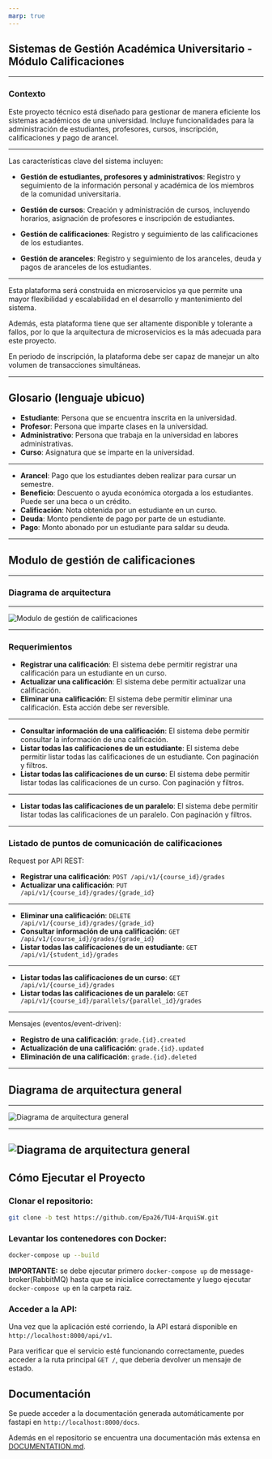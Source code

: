 ```yaml
---
marp: true
---
```

<!-- marp: true -->
<!-- theme: uncover -->
<!-- class: invert -->
<!-- paginate: true -->
<!-- footer: Microservicios por Rafik Mas'ad Nasra -->
<!-- author: Rafik Mas'ad Nasra -->
<!-- title: Comunicación entre servicios -->
<!-- size: 16:9 -->

<style>    
    ul { margin: 0; }
    section.invert p { text-align: left; }
    section.invert h4 { text-align: left; }
</style>

## Sistemas de Gestión Académica Universitario - Módulo Calificaciones

---

### Contexto

Este proyecto técnico está diseñado para gestionar de manera eficiente los sistemas académicos de una universidad. Incluye funcionalidades para la administración de estudiantes, profesores, cursos, inscripción, calificaciones y pago de arancel.

---

Las características clave del sistema incluyen:

- **Gestión de estudiantes, profesores y administrativos**: Registro y seguimiento de la información personal y académica de los miembros de la comunidad universitaria.
- **Gestión de cursos**: Creación y administración de cursos, incluyendo horarios, asignación de profesores e inscripción de estudiantes.
- **Gestión de calificaciones**: Registro y seguimiento de las calificaciones de los estudiantes.

- **Gestión de aranceles**: Registro y seguimiento de los aranceles, deuda y pagos de aranceles de los estudiantes.

---

Esta plataforma será construida en microservicios ya que permite una mayor flexibilidad y escalabilidad en el desarrollo y mantenimiento del sistema.

Además, esta plataforma tiene que ser altamente disponible y tolerante a fallos, por lo que la arquitectura de microservicios es la más adecuada para este proyecto.

En periodo de inscripción, la plataforma debe ser capaz de manejar un alto volumen de transacciones simultáneas.

---

## Glosario (lenguaje ubicuo)

- **Estudiante**: Persona que se encuentra inscrita en la universidad.
- **Profesor**: Persona que imparte clases en la universidad.
- **Administrativo**: Persona que trabaja en la universidad en labores administrativas.
- **Curso**: Asignatura que se imparte en la universidad.
--- 
- **Arancel**: Pago que los estudiantes deben realizar para cursar un semestre.
- **Beneficio**: Descuento o ayuda económica otorgada a los estudiantes. Puede ser una beca o un crédito.
- **Calificación**: Nota obtenida por un estudiante en un curso.
- **Deuda**: Monto pendiente de pago por parte de un estudiante.
- **Pago**: Monto abonado por un estudiante para saldar su deuda.

---

## Modulo de gestión de calificaciones

---

### Diagrama de arquitectura
---

<!-- _class: default -->
![Modulo de gestión de calificaciones](./assets/grades.svg)


---

### Requerimientos

- **Registrar una calificación**: El sistema debe permitir registrar una calificación para un estudiante en un curso.
- **Actualizar una calificación**: El sistema debe permitir actualizar una calificación.
- **Eliminar una calificación**: El sistema debe permitir eliminar una calificación. Esta acción debe ser reversible.
---

- **Consultar información de una calificación**: El sistema debe permitir consultar la información de una calificación.
- **Listar todas las calificaciones de un estudiante**: El sistema debe permitir listar todas las calificaciones de un estudiante. Con paginación y filtros.
- **Listar todas las calificaciones de un curso**: El sistema debe permitir listar todas las calificaciones de un curso. Con paginación y filtros.
---
- **Listar todas las calificaciones de un paralelo**: El sistema debe permitir listar todas las calificaciones de un paralelo. Con paginación y filtros.

---

### Listado de puntos de comunicación de calificaciones

Request por API REST:
- **Registrar una calificación**: `POST /api/v1/{course_id}/grades`
- **Actualizar una calificación**: `PUT /api/v1/{course_id}/grades/{grade_id}`
---

- **Eliminar una calificación**: `DELETE /api/v1/{course_id}/grades/{grade_id}`
- **Consultar información de una calificación**: `GET /api/v1/{course_id}/grades/{grade_id}`
- **Listar todas las calificaciones de un estudiante**: `GET /api/v1/{student_id}/grades`
---
- **Listar todas las calificaciones de un curso**: `GET /api/v1/{course_id}/grades`
- **Listar todas las calificaciones de un paralelo**: `GET /api/v1/{course_id}/parallels/{parallel_id}/grades`

---

Mensajes (eventos/event-driven):

- **Registro de una calificación**: `grade.{id}.created`
- **Actualización de una calificación**: `grade.{id}.updated`
- **Eliminación de una calificación**: `grade.{id}.deleted`

---
## Diagrama de arquitectura general

---

<!-- _class: default -->

![Diagrama de arquitectura general](./assets/general.svg)

---

![Diagrama de arquitectura general](./assets/general2.png)
---

## Cómo Ejecutar el Proyecto
### Clonar el repositorio:
```bash
git clone -b test https://github.com/Epa26/TU4-ArquiSW.git
```

### Levantar los contenedores con Docker:
```bash
docker-compose up --build
```

**IMPORTANTE:** se debe ejecutar primero `docker-compose up` de message-broker(RabbitMQ) hasta que se inicialice correctamente y luego ejecutar `docker-compose up` en la carpeta raiz.

### Acceder a la API:
Una vez que la aplicación esté corriendo, la API estará disponible en `http://localhost:8000/api/v1`.

Para verificar que el servicio esté funcionando correctamente, puedes acceder a la ruta principal `GET /`, que debería devolver un mensaje de estado.

## Documentación

Se puede acceder a la documentación generada automáticamente por fastapi en `http://localhost:8000/docs`.

Además en el repositorio se encuentra una documentación más extensa en [DOCUMENTATION.md](DOCUMENTATION.md).